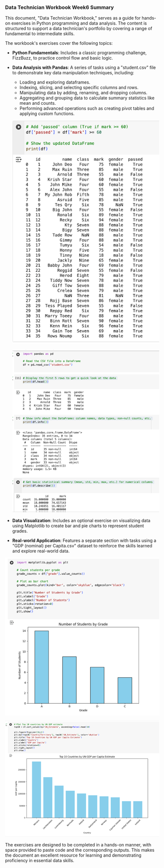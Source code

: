 ### Data Technician Workbook Week6 Summary

This document, "Data Technician Workbook," serves as a guide for hands-on exercises in Python programming and data analysis. The content is structured to support a data technician's portfolio by covering a range of fundamental to intermediate skills.

The workbook's exercises cover the following topics:

* **Python Fundamentals**: Includes a classic programming challenge, FizzBuzz, to practice control flow and basic logic.
* **Data Analysis with Pandas**: A series of tasks using a "student.csv" file to demonstrate key data manipulation techniques, including:
    * Loading and exploring dataframes.
    * Indexing, slicing, and selecting specific columns and rows.
    * Manipulating data by adding, renaming, and dropping columns.
    * Aggregating and grouping data to calculate summary statistics like mean and counts.
    * Performing advanced operations such as creating pivot tables and applying custom functions.

  ![Python_in_Collab](Images/Python_in_Collab.png)

  ![Python_Practice](Images/Python_Practice.png)

* **Data Visualization**: Includes an optional exercise on visualizing data using Matplotlib to create bar and pie charts to represent student grades.
* **Real-world Application**: Features a separate section with tasks using a "GDP (nominal) per Capita.csv" dataset to reinforce the skills learned and explore real-world data.

 ![Python_Visualisation](Images/Python_Visualisation.png)

 ![Python_Visuals](Images/Python_Visuals.png)
 
The exercises are designed to be completed in a hands-on manner, with space provided to paste code and the corresponding outputs. This makes the document an excellent resource for learning and demonstrating proficiency in essential data skills.
